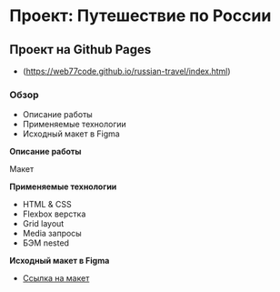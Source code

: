 # Проект: Путешествие по России

## Проект на Github Pages

* (https://web77code.github.io/russian-travel/index.html)

### Обзор
* Описание работы
* Применяемые технологии
* Исходный макет в Figma

**Описание работы**

Макет

**Применяемые технологии**

* HTML & CSS
* Flexbox верстка
* Grid layout
* Media запросы
* БЭМ nested

**Исходный макет в Figma**

* [Ссылка на макет](https://www.figma.com/file/5S2WSbEFL6awjVWJ0NWL8Q/Sprint-3_-Russia-_-desktop-mobile?node-id=28503%3A0)
